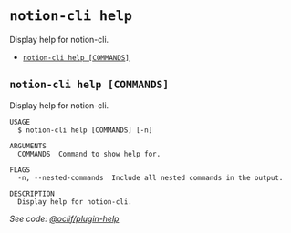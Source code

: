 `notion-cli help`
=================

Display help for notion-cli.

* [`notion-cli help [COMMANDS]`](#notion-cli-help-commands)

## `notion-cli help [COMMANDS]`

Display help for notion-cli.

```
USAGE
  $ notion-cli help [COMMANDS] [-n]

ARGUMENTS
  COMMANDS  Command to show help for.

FLAGS
  -n, --nested-commands  Include all nested commands in the output.

DESCRIPTION
  Display help for notion-cli.
```

_See code: [@oclif/plugin-help](https://github.com/oclif/plugin-help/blob/v5.2.9/src/commands/help.ts)_
